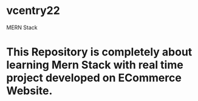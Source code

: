 # vcentry22
MERN Stack
# This Repository is completely about learning Mern Stack with real time project developed on ECommerce Website.
